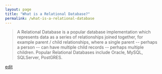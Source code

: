 ```yaml
---
layout: page
title: "What is a Relational Database?"
permalink: /what-is-a-relational-database
---
```


> A Relational Database is a popular database implementation which represents data as a series of relationships joined together, for example parent / child relationships, where a single parent -- perhaps a person -- can have multiple child records -- perhaps multiple children. Popular Relational Databases include Oracle, MySQL, SQLServer, PostGRES.

<p class="edit-term"><a href="https://github.com/and-digital/tech-definitions/blog/master/definitions/data/relational-database.md">edit</a></p>
